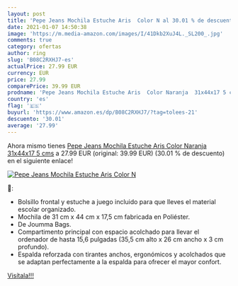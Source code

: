 ```yaml
---
layout: post
title: 'Pepe Jeans Mochila Estuche Aris  Color N al 30.01 % de descuento'
date: 2021-01-07 14:50:38
image: 'https://m.media-amazon.com/images/I/41Dkb2XuJ4L._SL200_.jpg'
comments: true
category: ofertas
author: ring
slug: 'B08C2RXHJ7-es'
actualPrice: 27.99 EUR
currency: EUR
price: 27.99
comparePrice: 39.99 EUR
prodname: 'Pepe Jeans Mochila Estuche Aris  Color Naranja  31x44x17 5 cms'
country: 'es'
flag: '🇪🇸'
buyurl: 'https://www.amazon.es/dp/B08C2RXHJ7/?tag=tolees-21'
descuento: '30.01'
average: '27.99'
---
```


Ahora mismo tienes [Pepe Jeans Mochila Estuche Aris  Color Naranja  31x44x17 5 cms](https://www.amazon.es/dp/B08C2RXHJ7/?tag=tolees-21) a 27.99 EUR (original: 39.99 EUR) (30.01 %  de descuento) en el siguiente enlace!

[![Pepe Jeans Mochila Estuche Aris  Color N](https://m.media-amazon.com/images/I/41Dkb2XuJ4L._SL200_.jpg)](https://www.amazon.es/dp/B08C2RXHJ7/?tag=tolees-21)

🔎:

- Bolsillo frontal y estuche a juego incluido para que lleves el material escolar organizado.
- Mochila de 31 cm x 44 cm x 17,5 cm fabricada en Poliéster.
- De Joumma Bags.
- Compartimento principal con espacio acolchado para llevar el ordenador de hasta 15,6 pulgadas (35,5 cm alto x 26 cm ancho x 3 cm profundo).
- Espalda reforzada con tirantes anchos, ergonómicos y acolchados que se adaptan perfectamente a la espalda para ofrecer el mayor confort.

[Visítala!!!](https://www.amazon.es/dp/B08C2RXHJ7/?tag=tolees-21)
